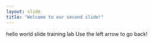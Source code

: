 ```yaml
---
layout: slide
title: "Welcome to our second slide!"
---
```

hello world slide training lab
Use the left arrow to go back!

